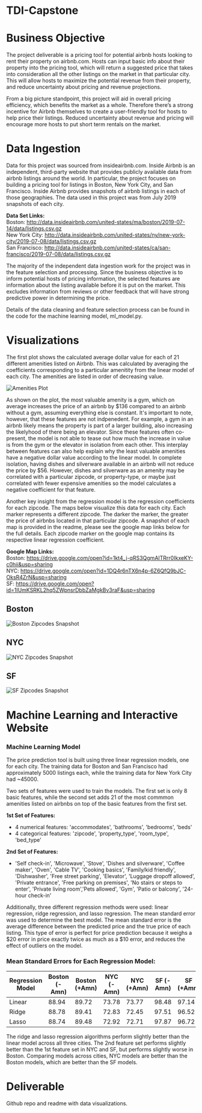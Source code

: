 # TDI-Capstone

# Business Objective
The project deliverable is a pricing tool for potential airbnb hosts looking to rent their property on airbnb.com. Hosts can input basic info about their property into the pricing tool, which will return a suggested price that takes into consideration all the other listings on the market in that particular city. This will allow hosts to maximize the potential revenue from their property, and reduce uncertainty about pricing and revenue projections.

From a big picture standpoint, this project will aid in overall pricing efficiency, which benefits the market as a whole. Therefore there’s a strong incentive for Airbnb themselves to create a user-friendly tool for hosts to help price their listings. Reduced uncertainty about revenue and pricing will encourage more hosts to put short term rentals on the market.

# Data Ingestion
Data for this project was sourced from insideairbnb.com. Inside Airbnb is an independent, third-party website that provides publicly available data from airbnb listings around the world. In particular, the project focuses on building a pricing tool for listings in Boston, New York City, and San Francisco. Inside Airbnb provides snapshots of airbnb listings in each of those geographies. The data used in this project was from July 2019 snapshots of each city.

**Data Set Links:**  
Boston: http://data.insideairbnb.com/united-states/ma/boston/2019-07-14/data/listings.csv.gz  
New York City: http://data.insideairbnb.com/united-states/ny/new-york-city/2019-07-08/data/listings.csv.gz  
San Francisco: http://data.insideairbnb.com/united-states/ca/san-francisco/2019-07-08/data/listings.csv.gz

The majority of the independent data ingestion work for the project was in the feature selection and processing. Since the business objective is to inform potential hosts of pricing information, the selected features are information about the listing available before it is put on the market. This excludes information from reviews or other feedback that will have strong predictive power in determining the price.

Details of the data cleaning and feature selection process can be found in the code for the machine learning model, ml_model.py.

# Visualizations

The first plot shows the calculated average dollar value for each of 21 different amenities listed on Airbnb. This was calculated by averaging the coefficients corresponding to a particular amenitity from the linear model of each city. The amenities are listed in order of decreasing value.

![Amenities Plot](https://github.com/jshlng/TDI-Capstone/blob/master/AmenitiesPlot.png)

As shown on the plot, the most valuable amenity is a gym, which on average increases the price of an airbnb by $136 compared to an airbnb without a gym, assuming everything else is constant. It's important to note, however, that these features are not indpenedent. For example, a gym in an airbnb likely means the property is part of a larger building, also increasing the likelyhood of there being an elevator. Since these features often co-present, the model is not able to tease out how much the increase in value is from the gym or the elevator in isolation from each other. This interplay between features can also help explain why the least valuable amenities have a negative dollar value according to the linear model. In complete isolation, having dishes and silverware available in an airbnb will not reduce the price by $56. However, dishes and silverware as an amenity may be correlated with a particular zipcode, or property-type, or maybe just correlated with fewer expensive amenities so the model calculates a negative coefficient for that feature. 

Another key insight from the regression model is the regression coefficients for each zipcode. The maps below visualize this data for each city. Each marker represents a different zipcode. The darker the marker, the greater the price of airbnbs located in that particular zipcode. A snapshot of each map is provided in the readme, please see the google map links below for the full details. Each zipcode marker on the google map contains its respective linear regression coefficient.

**Google Map Links:**  
Boston: https://drive.google.com/open?id=1kt4_j-qRS3QgmAITRrr0IkxeKY-c0hii&usp=sharing  
NYC: https://drive.google.com/open?id=1DQ4r6nTX6n4p-6Z6QfQ9bJC-OksR4ZrN&usp=sharing  
SF: https://drive.google.com/open?id=1IUmKSRKL2hq5ZWpnsrDbbZaMgkBv3raF&usp=sharing  

## Boston
![Boston Zipcodes Snapshot](https://github.com/jshlng/TDI-Capstone/blob/master/BostonZipcodeCoefficientsMap.png)

## NYC
![NYC Zipcodes Snapshot](https://github.com/jshlng/TDI-Capstone/blob/master/NYCZipcodeCoefficientsMap.png)

## SF
![SF Zipcodes Snapshot](https://github.com/jshlng/TDI-Capstone/blob/master/SFZipcodeCoefficientsMap.png)


# Machine Learning and Interactive Website

### Machine Learning Model

The price prediction tool is built using three linear regression models, one for each city. The training data for Boston and San Francisco had approximately 5000 listings each, while the training data for New York City had ~45000. 

Two sets of features were used to train the models. The first set is only 8 basic features, while the second set adds 21 of the most commmon amenities listed on airbnbs on top of the basic features from the first set.

**1st Set of Features:**  
* 4 numerical features: 'accommodates', 'bathrooms', 'bedrooms', 'beds'
* 4 categorical features: 'zipcode', 'property_type', 'room_type', 'bed_type'

**2nd Set of Features:**  
* 'Self check-in', 'Microwave', 'Stove', 'Dishes and silverware', 'Coffee maker', 'Oven', 'Cable TV', 'Cooking basics', 'Family/kid friendly', 'Dishwasher', 'Free street parking', 'Elevator', 'Luggage dropoff allowed', 'Private entrance', 'Free parking on premises', 'No stairs or steps to enter', 'Private living room','Pets allowed', 'Gym', 'Patio or balcony', '24-hour check-in'

Additionally, three different regression methods were used: linear regression, ridge regression, and lasso regression. The mean standard error was used to determine the best model. The mean standard error is the average difference between the predicted price and the true price of each listing. This type of error is perfect for price prediction because it weighs a $20 error in price exactly twice as much as a $10 error, and reduces the effect of outliers on the model.

### Mean Standard Errors for Each Regression Model:

  Regression Model | Boston (-Amn) | Boston (+Amn) | NYC (-Amn) | NYC (+Amn) | SF (-Amn) | SF (+Amn) |
 ---------- | ---------- |---------- |---------- |---------- |---------- |---------- |
 Linear | 88.94 | 89.72 | 73.78 | 73.77 | 98.48 | 97.14 |
 Ridge | 88.78 | 89.41 | 72.83 | 72.45 | 97.51 | 96.52 |
 Lasso | 88.74 | 89.48 | 72.92 | 72.71 | 97.87 | 96.72 |

The ridge and lasso regression algorithms perform slightly better than the linear model across all three cities. The 2nd feature set performs slightly better than the 1st feature set in NYC and SF, but performs slightly worse in Boston. Comparing models across cities, NYC models are better than the Boston models, which are better than the SF models.

# Deliverable
Github repo and readme with data visualizations.
